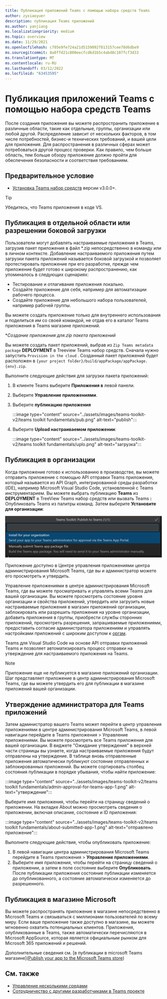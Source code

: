 ```yaml
---
title: Публикация приложений Teams с помощью набора средств Teams
author: zyxiaoyuer
description: публикация Teams приложений
ms.author: yanjiang
ms.localizationpriority: medium
ms.topic: overview
ms.date: 11/29/2021
ms.openlocfilehash: c705e9fe724a21d5159092f813157cee78d6dbe9
ms.sourcegitcommit: 8a0ffd21c800eecfcd6d1b5c4abd8c107fcf3d33
ms.translationtype: MT
ms.contentlocale: ru-RU
ms.lasthandoff: 03/12/2022
ms.locfileid: "63453595"
---
```

# <a name="publish-teams-apps-using-teams-toolkit"></a>Публикация приложений Teams с помощью набора средств Teams

После создания приложения вы можете распространить приложение в различные области, такие как отдельные, группы, организации или любой другой. Распределение зависит от нескольких факторов, в том числе потребностей, бизнес-и технических требований, и вашей цели для приложения. Для распространения в различных сферах может потребоваться другой процесс проверки. Как правило, чем больше область, тем больше обзору приложение должно пройти для обеспечения безопасности и соответствия требованиям.

## <a name="prerequisite"></a>Предварительное условие

* [Установка Teams набор средств](https://marketplace.visualstudio.com/items?itemName=TeamsDevApp.ms-teams-vscode-extension) версии v3.0.0+.

> [!TIP]
> Убедитесь, что Teams приложения в коде VS.

## <a name="publish-to-individual-scope-or-sideload-permission"></a>Публикация в отдельной области или разрешении боковой загрузки

Пользователи могут добавлять настраиваемые приложения в Teams, загрузив пакет приложения в файл *.zip непосредственно в команду или в личном контексте. Добавление настраиваемого приложения путем загрузки пакета приложений называется боковой загрузкой и позволяет протестировать приложение при его разработке, прежде чем приложение будет готово к широкому распространению, как упоминалось в следующих сценариях:

* Тестирование и отлагивание приложения локально.
* Создайте приложение для себя, например для автоматизации рабочего процесса.
* Создайте приложение для небольшого набора пользователей, например рабочей группы.

Вы можете создать приложение только для внутреннего использования и поделиться им со своей командой, не отдав его в каталог Teams приложения в Teams магазине приложений.

**Создание приложения для.zip *пакета приложений**

Вы можете создать пакет приложений, выбрав из `Zip Teams metadata package` **DEPLOYMENT** в Treeview Teams набор средств. Сначала нужно запустить `Provision in the cloud` . Созданный пакет приложений будет расположен в `{your project folder}/build/appPackage/appPackage.{env}.zip`.

Выполните следующие действия для загрузки пакета приложений:

1. В клиенте Teams выберите **Приложения в** левой панели.
2. Выберите **Управление приложениями**.
3. Выберите **публикацию приложения**

   :::image type="content" source="../assets/images/teams-toolkit-v2/teams toolkit fundamentals/pub.png" alt-text="publish":::

4. Выберите **Upload настраиваемом приложении**:

   :::image type="content" source="../assets/images/teams-toolkit-v2/teams toolkit fundamentals/uplo.png" alt-text="загрузка":::

## <a name="publish-to-your-organization"></a>Публикация в организации

Когда приложение готово к использованию в производстве, вы можете отправить приложение с помощью API отправки Teams приложения, который называется из API Graph, интегрированной среды разработки (IDE), например Microsoft Visual Studio Code, установленной с Teams инструментарием. Вы можете выбрать публикацию **Teams** из **DEPLOYMENT** в TreeView Teams набор средств или вызвать Teams **:** Опубликовать Teams из палитры команд. Затем выберите **Установите для организации**:

![Установка для организации](./images/installforyourorganization.png)

Приложение доступно в Центре управления приложениями центра администрирования Microsoft Teams, где вы и администратор можете его просмотреть и утвердить.

Управление приложениями в  центре администрирования Microsoft Teams[](https://admin.teams.microsoft.com/policies/manage-apps), где вы можете просматривать и управлять всеми Teams для вашей организации. Вы можете просмотреть состояние уровня организации и свойства приложений, утвердить или загрузить новые настраиваемые приложения в магазин приложений организации, заблокировать или разрешить приложения на уровне организации, добавить приложения в группы, приобрести службы сторонних приложений, просмотреть разрешения, запрашиваемые приложениями, предоставить согласие администратора приложениям и управлять настройками приложений с широким доступом к [оргам](https://admin.teams.microsoft.com/policies/manage-apps).

Teams для Visual Studio Code на основе API отправки приложений Teams и позволяет автоматизировать процесс отправки на утверждение для настраиваемого приложения на Teams.

> [!NOTE]
> Приложение еще не публикуется в магазине приложений организации. Шаг представляет приложение в центр администрирования Microsoft Teams, где вы можете утвердить его для публикации в магазине приложений вашей организации.

## <a name="admin-approval-for-teams-apps"></a>Утверждение администратора для Teams приложений

Затем администратор вашего Teams может перейти в центр управления приложениями в центре администрирования Microsoft Teams, в левой навигации перейдите в Teams приложения > Управление приложениями. Вы можете просмотреть все Teams приложения для вашей организации. В виджете "Ожидание утверждения" в верхней части страницы вы узнаете, когда настраиваемые приложения будут отправлены на утверждение.
В таблице вновь отправленные приложения автоматически публикуют состояние отправленных и заблокированных приложений. Вы можете сортировать столбец состояния публикации в порядке убывания, чтобы найти приложение:

 :::image type="content" source="../assets/images/teams-toolkit-v2/teams toolkit fundamentals/admin-approval-for-teams-app-1.png" alt-text="утверждение":::

Выберите имя приложения, чтобы перейти на страницу сведений о приложении. На вкладке About можно просмотреть сведения о приложении, включая описание, состояние и ID приложения:

 :::image type="content" source="../assets/images/teams-toolkit-v2/teams toolkit fundamentals/about-submitted-app-1.png" alt-text="отправлено приложение":::

Выполните следующие действия, чтобы опубликовать приложение:

1. В левой навигации центра администрирования Microsoft Teams перейдите в Teams приложения > **Управление приложениями**.
2. Выберите имя приложения, чтобы перейти на страницу сведений о приложении, а затем в поле состояние выберите **Опубликовать**.
После публикации приложения состояние публикации изменяется до опубликованного, а состояние автоматически изменяется до разрешенного.

## <a name="publish-to-microsoft-store"></a>Публикация в магазине Microsoft

Вы можете распространять приложение в магазине непосредственно в Microsoft Teams и связываться с миллионами пользователей по всему миру. Если ваше приложение также доступно в магазине, вы можете мгновенно охватить потенциальных клиентов. Приложения, опубликованные в Teams, также автоматически перечисляются в Microsoft AppSource, которая является официальным рынком для Microsoft 365 приложений и решений.

Дополнительные сведения см. [в публикации в microsoft Teams магазине]([Publish your app to the Microsoft Teams store](../concepts/deploy-and-publish/appsource/publish.md#publish-your-app-to-the-microsoft-teams-store))

## <a name="see-also"></a>См. также

* [Управление несколькими средами](TeamsFx-multi-env.md)
* [Сотрудничество с другими разработчиками в Teams проекте](TeamsFx-collaboration.md)
